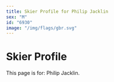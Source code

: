 ```yaml
---
title: Skier Profile for Philip Jacklin
sex: "M"
id: "6930"
image: "/img/flags/gbr.svg" 
---
```


# Skier Profile

This page is for: Philip Jacklin.
    